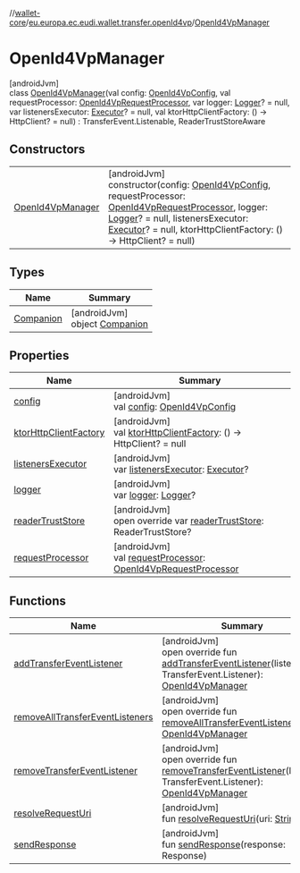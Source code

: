 //[wallet-core](../../../index.md)/[eu.europa.ec.eudi.wallet.transfer.openId4vp](../index.md)/[OpenId4VpManager](index.md)

# OpenId4VpManager

[androidJvm]\
class [OpenId4VpManager](index.md)(val config: [OpenId4VpConfig](../-open-id4-vp-config/index.md), val requestProcessor: [OpenId4VpRequestProcessor](../-open-id4-vp-request-processor/index.md), var logger: [Logger](../../eu.europa.ec.eudi.wallet.logging/-logger/index.md)? = null, var listenersExecutor: [Executor](https://developer.android.com/reference/kotlin/java/util/concurrent/Executor.html)? = null, val ktorHttpClientFactory: () -&gt; HttpClient? = null) : TransferEvent.Listenable, ReaderTrustStoreAware

## Constructors

| | |
|---|---|
| [OpenId4VpManager](-open-id4-vp-manager.md) | [androidJvm]<br>constructor(config: [OpenId4VpConfig](../-open-id4-vp-config/index.md), requestProcessor: [OpenId4VpRequestProcessor](../-open-id4-vp-request-processor/index.md), logger: [Logger](../../eu.europa.ec.eudi.wallet.logging/-logger/index.md)? = null, listenersExecutor: [Executor](https://developer.android.com/reference/kotlin/java/util/concurrent/Executor.html)? = null, ktorHttpClientFactory: () -&gt; HttpClient? = null) |

## Types

| Name | Summary |
|---|---|
| [Companion](-companion/index.md) | [androidJvm]<br>object [Companion](-companion/index.md) |

## Properties

| Name | Summary |
|---|---|
| [config](config.md) | [androidJvm]<br>val [config](config.md): [OpenId4VpConfig](../-open-id4-vp-config/index.md) |
| [ktorHttpClientFactory](ktor-http-client-factory.md) | [androidJvm]<br>val [ktorHttpClientFactory](ktor-http-client-factory.md): () -&gt; HttpClient? = null |
| [listenersExecutor](listeners-executor.md) | [androidJvm]<br>var [listenersExecutor](listeners-executor.md): [Executor](https://developer.android.com/reference/kotlin/java/util/concurrent/Executor.html)? |
| [logger](logger.md) | [androidJvm]<br>var [logger](logger.md): [Logger](../../eu.europa.ec.eudi.wallet.logging/-logger/index.md)? |
| [readerTrustStore](reader-trust-store.md) | [androidJvm]<br>open override var [readerTrustStore](reader-trust-store.md): ReaderTrustStore? |
| [requestProcessor](request-processor.md) | [androidJvm]<br>val [requestProcessor](request-processor.md): [OpenId4VpRequestProcessor](../-open-id4-vp-request-processor/index.md) |

## Functions

| Name | Summary |
|---|---|
| [addTransferEventListener](add-transfer-event-listener.md) | [androidJvm]<br>open override fun [addTransferEventListener](add-transfer-event-listener.md)(listener: TransferEvent.Listener): [OpenId4VpManager](index.md) |
| [removeAllTransferEventListeners](remove-all-transfer-event-listeners.md) | [androidJvm]<br>open override fun [removeAllTransferEventListeners](remove-all-transfer-event-listeners.md)(): [OpenId4VpManager](index.md) |
| [removeTransferEventListener](remove-transfer-event-listener.md) | [androidJvm]<br>open override fun [removeTransferEventListener](remove-transfer-event-listener.md)(listener: TransferEvent.Listener): [OpenId4VpManager](index.md) |
| [resolveRequestUri](resolve-request-uri.md) | [androidJvm]<br>fun [resolveRequestUri](resolve-request-uri.md)(uri: [String](https://kotlinlang.org/api/latest/jvm/stdlib/kotlin-stdlib/kotlin/-string/index.html)) |
| [sendResponse](send-response.md) | [androidJvm]<br>fun [sendResponse](send-response.md)(response: Response) |
